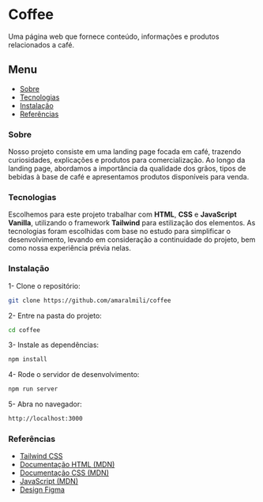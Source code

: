 # Coffee
Uma página web que fornece conteúdo, informações e produtos relacionados a café. 

## Menu
- [Sobre](#sobre)
- [Tecnologias](#tecnologias)
- [Instalação](#instalacao)
- [Referências](#referencias)

### Sobre
Nosso projeto consiste em uma landing page focada em café, trazendo curiosidades, explicações e produtos para comercialização. Ao longo da landing page, abordamos a importância da qualidade dos grãos, tipos de bebidas à base de café e apresentamos produtos disponíveis para venda. 

### Tecnologias
Escolhemos para este projeto trabalhar com **HTML**, **CSS** e **JavaScript Vanilla**, utilizando o framework **Tailwind** para estilização dos elementos. As tecnologias foram escolhidas com base no estudo para simplificar o desenvolvimento, levando em consideração a continuidade do projeto, bem como nossa experiência prévia nelas. 

### Instalação 
1- Clone o repositório:
   ```bash
   git clone https://github.com/amaralmili/coffee
   ```

2- Entre na pasta do projeto:
   ```bash
   cd coffee
   ```

3- Instale as dependências:
   ```bash
   npm install
   ```

4- Rode o servidor de desenvolvimento:
   ```bash
   npm run server
   ```

5- Abra no navegador:
   ```bash
   http://localhost:3000
   ```

### Referências
- [Tailwind CSS](https://tailwindcss.com/docs)
- [Documentação HTML (MDN)](https://developer.mozilla.org/pt-BR/docs/Web/HTML)
- [Documentação CSS (MDN)](https://developer.mozilla.org/pt-BR/docs/Web/CSS)
- [JavaScript (MDN)](https://developer.mozilla.org/pt-BR/docs/Web/JavaScript)
- [Design Figma](https://www.figma.com/proto/BkjcczpKdT17oE3PQ1labe/Bean-Scene-Coffee-Landingpage--Community-?node-id=1-4&p=f&t=Zpu5BA9hiTp8ZbuT-0&scaling=min-zoom&content-scaling=fixed&page-id=0%3A1as)
```
